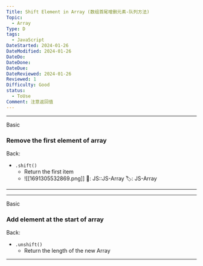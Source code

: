 ```yaml
---
Title: Shift Element in Array (数组首尾增删元素-队列方法)
Topic:
  - Array
Type: D
tags:
  - JavaScript
DateStarted: 2024-01-26
DateModified: 2024-01-26
DateDo: 
DateDone: 
DateDue: 
DateReviewed: 2024-01-26
Reviewed: 1
Difficulty: Good
status:
  - ToUse
Comment: 注意返回值
---
```

***
Basic
### Remove the first element of array
Back:
- `.shift()`
    - Return the first item
    - ![[1691305532869.png]] 
📌: JS::JS-Array 
🏷️: JS-Array 
<!--ID: 1706600287453-->
****

***
Basic
### Add element at the start of array
Back:
- `.unshift()`
    - Return the length of the new Array
<!--ID: 1706600287458-->
****
